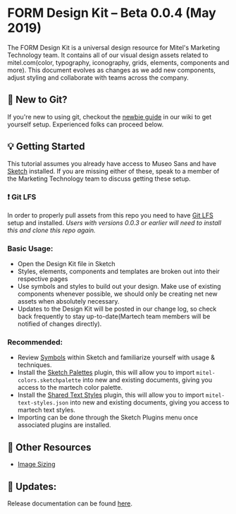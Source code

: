 # FORM Design Kit – Beta 0.0.4 (May 2019)

The FORM Design Kit is a universal design resource for Mitel's Marketing Technology team.  It contains all of our visual design assets related to mitel.com(color, typography, iconography, grids, elements, components and more).  This document evolves as changes as we add new components, adjust styling and collaborate with teams across the company.

## :hatching_chick: New to Git?
If you're new to using git, checkout the [newbie guide](https://github.com/Mitel-Martech/form-design-kit/wiki/Newbie-Guide) in our wiki to get yourself setup.  Experienced folks can proceed below.

## :bulb: Getting Started
This tutorial assumes you already have access to Museo Sans and have [Sketch](https://www.sketchapp.com/) installed.  If you are missing either of these, speak to a member of the Marketing Technology team to discuss getting these setup.

### :exclamation: Git LFS
In order to properly pull assets from this repo you need to have [Git LFS](https://git-lfs.github.com/) setup and installed.  *Users with versions 0.0.3 or earlier will need to install this and clone this repo again.*

### Basic Usage:
* Open the Design Kit file in Sketch
* Styles, elements, components and templates are broken out into their respective pages
* Use symbols and styles to build out your design.  Make use of existing components whenever possible, we should only be creating net new assets when absolutely necessary.
* Updates to the Design Kit will be posted in our change log, so check back frequently to stay up-to-date(Martech team members will be notified of changes directly).

### Recommended:
* Review [Symbols](https://sketchapp.com/docs/symbols/) within Sketch and familiarize yourself with usage & techniques.
* Install the [Sketch Palettes](https://github.com/andrewfiorillo/sketch-palettes) plugin, this will allow you to import `mitel-colors.sketchpalette` into new and existing documents, giving you access to the martech color palette.
* Install the [Shared Text Styles](http://www.textstyl.es/) plugin, this will allow you to import `mitel-text-styles.json` into new and existing documents, giving you access to martech text styles.
* Importing can be done through the Sketch Plugins menu once associated plugins are installed.

## :blue_book: Other Resources
* [Image Sizing](https://github.com/Mitel-Martech/form-design-kit/wiki/Images-&-Appropriate-Sizing)


## :memo: Updates:
Release documentation can be found [here](https://github.com/Mitel-Martech/form-design-kit/wiki/Releases).
